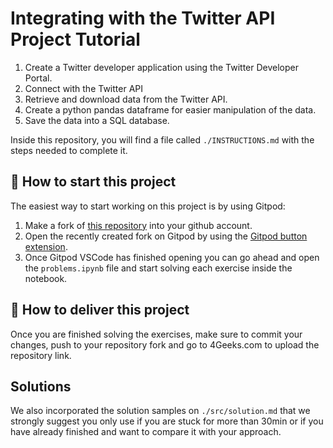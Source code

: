 <!-- hide -->
# Integrating with the Twitter API Project Tutorial
<!-- endhide -->

1. Create a Twitter developer application using the Twitter Developer Portal.
2. Connect with the Twitter API 
3. Retrieve and download data from the Twitter API.
4. Create a python pandas dataframe for easier manipulation of the data.
5. Save the data into a SQL database.

Inside this repository, you will find a file called `./INSTRUCTIONS.md` with the steps needed to complete it.

## 🌱  How to start this project

The easiest way to start working on this project is by using Gitpod:

1. Make a fork of [this repository](https://github.com/4geeksacademy/interacting-with-the-twitter-api-project-tutorial) into your github account.
2. Open the recently created fork on Gitpod by using the [Gitpod button extension](https://www.gitpod.io/docs/browser-extension/).
3. Once Gitpod VSCode has finished opening you can go ahead and open the `problems.ipynb` file and start solving each exercise inside the notebook.

## 🚛 How to deliver this project

Once you are finished solving the exercises, make sure to commit your changes, push to your repository fork and go to 4Geeks.com to upload the repository link.

## Solutions

We also incorporated the solution samples on `./src/solution.md` that we strongly suggest you only use if you are stuck for more than 30min or if you have already finished and want to compare it with your approach.
